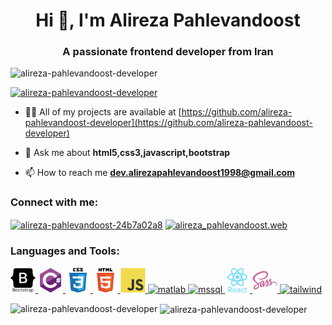 <h1 align="center">Hi 👋, I'm Alireza Pahlevandoost</h1>
<h3 align="center">A passionate frontend developer from Iran</h3>

<p align="left"> <img src="https://komarev.com/ghpvc/?username=alireza-pahlevandoost-developer&label=Profile%20views&color=0e75b6&style=flat" alt="alireza-pahlevandoost-developer" /> </p>

<p align="left"> <a href="https://github.com/ryo-ma/github-profile-trophy"><img src="https://github-profile-trophy.vercel.app/?username=alireza-pahlevandoost-developer" alt="alireza-pahlevandoost-developer" /></a> </p>

- 👨‍💻 All of my projects are available at [https://github.com/alireza-pahlevandoost-developer](https://github.com/alireza-pahlevandoost-developer)

- 💬 Ask me about **html5,css3,javascript,bootstrap**

- 📫 How to reach me **dev.alirezapahlevandoost1998@gmail.com**

<h3 align="left">Connect with me:</h3>
<p align="left">
<a href="https://linkedin.com/in/alireza-pahlevandoost-24b7a02a8" target="blank"><img align="center" src="https://raw.githubusercontent.com/rahuldkjain/github-profile-readme-generator/master/src/images/icons/Social/linked-in-alt.svg" alt="alireza-pahlevandoost-24b7a02a8" height="30" width="40" /></a>
<a href="https://instagram.com/alireza_pahlevandoost.web" target="blank"><img align="center" src="https://raw.githubusercontent.com/rahuldkjain/github-profile-readme-generator/master/src/images/icons/Social/instagram.svg" alt="alireza_pahlevandoost.web" height="30" width="40" /></a>
</p>

<h3 align="left">Languages and Tools:</h3>
<p align="left"> <a href="https://getbootstrap.com" target="_blank" rel="noreferrer"> <img src="https://raw.githubusercontent.com/devicons/devicon/master/icons/bootstrap/bootstrap-plain-wordmark.svg" alt="bootstrap" width="40" height="40"/> </a> <a href="https://www.w3schools.com/cs/" target="_blank" rel="noreferrer"> <img src="https://raw.githubusercontent.com/devicons/devicon/master/icons/csharp/csharp-original.svg" alt="csharp" width="40" height="40"/> </a> <a href="https://www.w3schools.com/css/" target="_blank" rel="noreferrer"> <img src="https://raw.githubusercontent.com/devicons/devicon/master/icons/css3/css3-original-wordmark.svg" alt="css3" width="40" height="40"/> </a> <a href="https://www.w3.org/html/" target="_blank" rel="noreferrer"> <img src="https://raw.githubusercontent.com/devicons/devicon/master/icons/html5/html5-original-wordmark.svg" alt="html5" width="40" height="40"/> </a> <a href="https://developer.mozilla.org/en-US/docs/Web/JavaScript" target="_blank" rel="noreferrer"> <img src="https://raw.githubusercontent.com/devicons/devicon/master/icons/javascript/javascript-original.svg" alt="javascript" width="40" height="40"/> </a> <a href="https://www.mathworks.com/" target="_blank" rel="noreferrer"> <img src="https://upload.wikimedia.org/wikipedia/commons/2/21/Matlab_Logo.png" alt="matlab" width="40" height="40"/> </a> <a href="https://www.microsoft.com/en-us/sql-server" target="_blank" rel="noreferrer"> <img src="https://www.svgrepo.com/show/303229/microsoft-sql-server-logo.svg" alt="mssql" width="40" height="40"/> </a> <a href="https://reactjs.org/" target="_blank" rel="noreferrer"> <img src="https://raw.githubusercontent.com/devicons/devicon/master/icons/react/react-original-wordmark.svg" alt="react" width="40" height="40"/> </a> <a href="https://sass-lang.com" target="_blank" rel="noreferrer"> <img src="https://raw.githubusercontent.com/devicons/devicon/master/icons/sass/sass-original.svg" alt="sass" width="40" height="40"/> </a> <a href="https://tailwindcss.com/" target="_blank" rel="noreferrer"> <img src="https://www.vectorlogo.zone/logos/tailwindcss/tailwindcss-icon.svg" alt="tailwind" width="40" height="40"/> </a> </p>

<p><img align="left" src="https://github-readme-stats.vercel.app/api/top-langs?username=alireza-pahlevandoost-developer&show_icons=true&locale=en&layout=compact" alt="alireza-pahlevandoost-developer" /></p>

<p>&nbsp;<img align="center" src="https://github-readme-stats.vercel.app/api?username=alireza-pahlevandoost-developer&show_icons=true&locale=en" alt="alireza-pahlevandoost-developer" /></p>
